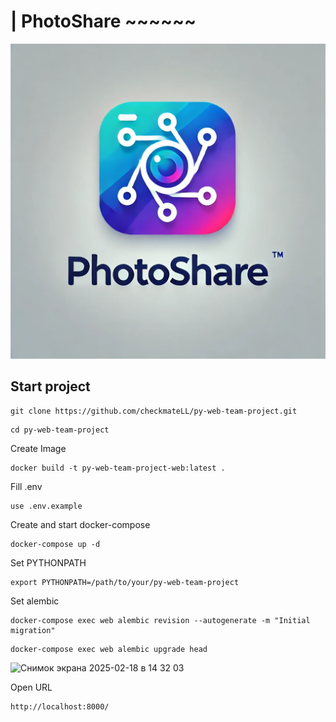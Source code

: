 # | PhotoShare ~~~~~~

![alt text](app/templates/static/logo.webp)
## Start project
```
git clone https://github.com/checkmateLL/py-web-team-project.git
```
```
cd py-web-team-project
```
Create Image
```
docker build -t py-web-team-project-web:latest .
```
Fill .env
```
use .env.example
```
Create and start docker-compose
```
docker-compose up -d
```
Set PYTHONPATH
```
export PYTHONPATH=/path/to/your/py-web-team-project 
```
Set alembic
```
docker-compose exec web alembic revision --autogenerate -m "Initial migration"
```
```
docker-compose exec web alembic upgrade head
```
<img width="1057" alt="Снимок экрана 2025-02-18 в 14 32 03" src="https://github.com/user-attachments/assets/9520aeb5-4306-4ee6-b27e-a78f566c7380" />


Open URL 
```
http://localhost:8000/
```
